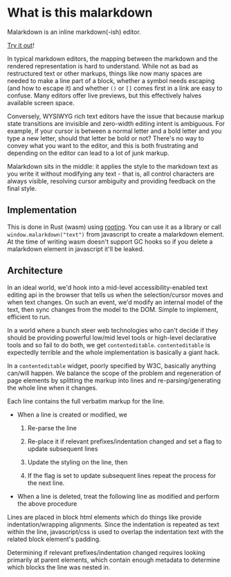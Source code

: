 # What is this malarkdown

Malarkdown is an inline markdown(-ish) editor.

[Try it out](x)!

In typical markdown editors, the mapping between the markdown and the rendered representation is hard to understand. While not as bad as restructured text or other markups, things like now many spaces are needed to make a line part of a block, whether a symbol needs escaping (and how to escape it) and whether `()` or `[]` comes first in a link are easy to confuse. Many editors offer live previews, but this effectively halves available screen space.

Conversely, WYSIWYG rich text editors have the issue that because markup state transitions are invisible and zero-width editing intent is ambiguous. For example, if your cursor is between a normal letter and a bold letter and you type a new letter, should that letter be bold or not? There's no way to convey what you want to the editor, and this is both frustrating and depending on the editor can lead to a lot of junk markup.

Malarkdown sits in the middle: it applies the style to the markdown text as you write it without modifying any text - that is, all control characters are always visible, resolving cursor ambiguity and providing feedback on the final style.

## Implementation

This is done in Rust (wasm) using [rooting](x). You can use it as a library or call `window.malarkdown("text")` from javascript to create a malarkdown element. At the time of writing wasm doesn't support GC hooks so if you delete a malarkdown element in javascript it'll be leaked.

## Architecture

In an ideal world, we'd hook into a mid-level accessibility-enabled text editing api in the browser that tells us when the selection/cursor moves and when text changes. On such an event, we'd modify an internal model of the text, then sync changes from the model to the DOM. Simple to implement, efficient to run.

In a world where a bunch steer web technologies who can't decide if they should be providing powerful low/mid level tools or high-level declarative tools and so fail to do both, we get `contenteditable`. `contenteditable` is expectedly terrible and the whole implementation is basically a giant hack.

In a `contenteditable` widget, poorly specified by W3C, basically anything can/will happen. We balance the scope of the problem and regeneration of page elements by splitting the markup into lines and re-parsing/generating the whole line when it changes.

Each line contains the full verbatim markup for the line.

- When a line is created or modified, we

  1. Re-parse the line

  2. Re-place it if relevant prefixes/indentation changed and set a flag to update subsequent lines

  3. Update the styling on the line, then

  4. If the flag is set to update subsequent lines repeat the process for the next line.

- When a line is deleted, treat the following line as modified and perform the above procedure

Lines are placed in block html elements which do things like provide indentation/wrapping alignments. Since the indentation is repeated as text within the line, javascript/css is used to overlap the indentation text with the related block element's padding.

Determining if relevant prefixes/indentation changed requires looking primarily at parent elements, which contain enough metadata to determine which blocks the line was nested in.
